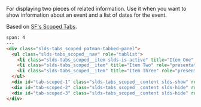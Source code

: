 For displaying two pieces of related information. Use it when you want to show information about an event and a list of dates for the event.

Based on [SF's Scoped Tabs](https://www.lightningdesignsystem.com/components/scoped-tabs).

```html
span: 4
---
<div class="slds-tabs_scoped patman-tabbed-panel">
  <ul class="slds-tabs_scoped__nav" role="tablist">
    <li class="slds-tabs_scoped__item slds-is-active" title="Item One" role="presentation"><a class="slds-tabs_scoped__link" href="javascript:void(0);" role="tab" tabindex="0" aria-selected="true" aria-controls="tab-scoped-1" id="tab-scoped-1__item">Item One</a></li>
    <li class="slds-tabs_scoped__item" title="Item Two" role="presentation"><a class="slds-tabs_scoped__link" href="javascript:void(0);" role="tab" tabindex="-1" aria-selected="false" aria-controls="tab-scoped-2" id="tab-scoped-2__item">Item Two</a></li>
    <li class="slds-tabs_scoped__item" title="Item Three" role="presentation"><a class="slds-tabs_scoped__link" href="javascript:void(0);" role="tab" tabindex="-1" aria-selected="false" aria-controls="tab-scoped-3" id="tab-scoped-3__item">Item Three</a></li>
  </ul>
  <div id="tab-scoped-1" class="slds-tabs_scoped__content slds-show" role="tabpanel" aria-labelledby="tab-scoped-1__item">Item One Content</div>
  <div id="tab-scoped-2" class="slds-tabs_scoped__content slds-hide" role="tabpanel" aria-labelledby="tab-scoped-2__item">Item Two Content</div>
  <div id="tab-scoped-3" class="slds-tabs_scoped__content slds-hide" role="tabpanel" aria-labelledby="tab-scoped-3__item">Item Three Content</div>
</div>
```
